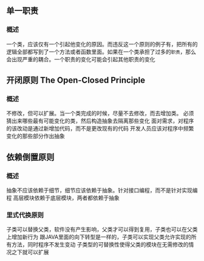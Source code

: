## 单一职责
### 概述
一个类，应该仅有一个引起他变化的原因。而违反这一个原则的例子有，把所有的逻辑全部都写到了一个方法或者函数里面。如果在一个类承担了过多的`职责`，那么会出现严重的耦合。一个职责的变化可能会引起其他职责的变化
## 开闭原则 The Open-Closed Principle
### 概述
不修改，但可以扩展。当一个类完成的时候，尽量不去修改，而去增加类。
必须猜出来哪些最有可能变化的类，然后构造抽象去隔离那些变化
面对需求，对程序的该改动是通过新增加代码，而不是更改现有的代码
开发人员应该对程序中频繁变化的那些部分作出抽象
## 依赖倒置原则
### 概述
抽象不应该依赖于细节，细节应该依赖于抽象。针对接口编程，而不是针对实现编程
高层模块依赖于底层模块，两者都依赖于抽象
### 里式代换原则
子类可以替换父类，软件没有产生影响，父类才可以得到复用，子类也可以在父类上增加新行为
跟JAVA里面的向下转型是一样的，子类可以实现父类允许实现的所有方法，同时程序不发生变动
子类型的可替换性使得父类的模块在无需修改的情况之下就可以扩展